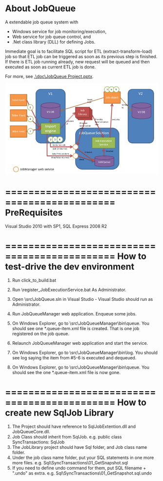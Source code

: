 About JobQueue
=============================================
A extendable job queue system with 
- Windows service for job monitoring/execution,
- Web service for job queue control, and
- .Net class library (DLL) for defining Jobs.

Immediate goal is to facilitate SQL script for ETL (extract-transform-load) job so that ETL job can be triggered as soon as its previous step is finished. If there is ETL job running already, new request will be queued and then executed as soon as current ETL job is done.

For more, see [.\doc\JobQueue Project.pptx](https://github.com/kennethchoe/JobQueue/raw/master/doc/JobQueue%20Project.pptx).

![JobQueue Process Flow](https://github.com/kennethchoe/JobQueue/raw/master/doc/JobQueue.jpg)

=============================================
PreRequisites
=============================================
Visual Studio 2010 with SP1,
SQL Express 2008 R2


=============================================
How to test-drive the dev environment
=============================================

1. Run click_to_build.bat
2. Run \register_JobExecutionService.bat As Administrator.
3. Open \src\JobQueue.sln in Visual Studio - Visual Studio should run as Administrator.
4. Run JobQueueManager web application. Enqueue some jobs.
5. On Windows Explorer, go to \src\JobQueueManager\bin\queue.
   You should see one *.queue-item.xml file is created. That is one job registered on the job queue.

6. Relaunch JobQueueManager web application and start the service.
7. On Windows Explorer, go to \src\JobQueueManager\bin\log.
   You should see log saying the item from #5-6 is executed and dequeued.
8. On Windows Explorer, go to \src\JobQueueManager\bin\queue.
   You should see the one *.queue-item.xml file is now gone.


=============================================
How to create new SqlJob Library
=============================================

1. The Project should have reference to SqlJobExtention.dll and JobQueueCore.dll.
2. Job Class should inherit from SqlJob.
    e.g. public class SyncTransactions: SqlJob
3. The JobLibrary project should have Sql folder, and Job class name folder.
4. Under the job class name folder, put your SQL statements in one more more files.
    e.g. Sql\SyncTransactions\01_GetSnapshot.sql
5. If you need to define undo command for them, put SQL filename + ".undo" as extra.
    e.g. Sql\SyncTransactions\01_GetSnapshot.sql.undo
